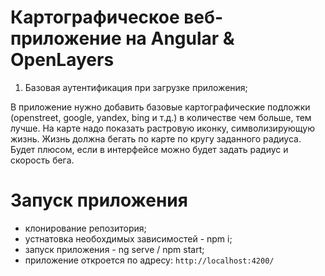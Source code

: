 # Картографическое веб-приложение на Angular & OpenLayers

1. Базовая аутентификация при загрузке приложения;

 В приложение нужно добавить базовые картографические подложки (openstreet, google, yandex, bing и т.д.) в количестве чем больше, тем лучше.
 На карте надо показать растровую иконку, символизирующую жизнь. Жизнь должна бегать по карте по кругу заданного радиуса. Будет плюсом, если в интерфейсе можно будет задать радиус и скорость бега.

# Запуск приложения 
- клонирование репозитория;
- устнатовка необохдимых зависимостей - npm i;
- запуск приложения - ng serve / npm start;
- приложение откроется по адресу: `http://localhost:4200/`

